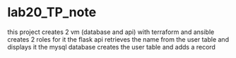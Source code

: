# lab20_TP_note


this project creates 2 vm (database and api) with terraform
and ansible creates 2 roles for it 
the flask api retrieves the name from the user table and displays it
the mysql database creates the user table and adds a record